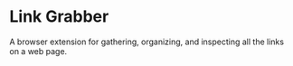# Link Grabber

A browser extension for gathering, organizing, and inspecting all the links on a
web page.
